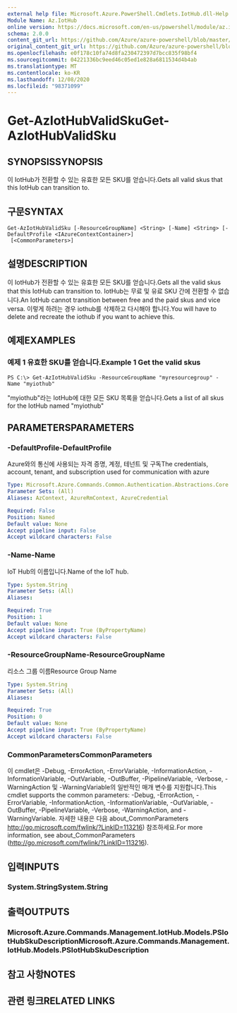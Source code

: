 ```yaml
---
external help file: Microsoft.Azure.PowerShell.Cmdlets.IotHub.dll-Help.xml
Module Name: Az.IotHub
online version: https://docs.microsoft.com/en-us/powershell/module/az.iothub/get-aziothubvalidsku
schema: 2.0.0
content_git_url: https://github.com/Azure/azure-powershell/blob/master/src/IotHub/IotHub/help/Get-AzIotHubValidSku.md
original_content_git_url: https://github.com/Azure/azure-powershell/blob/master/src/IotHub/IotHub/help/Get-AzIotHubValidSku.md
ms.openlocfilehash: e0f178c10fa74d8fa230472397d7bcc835f98bf4
ms.sourcegitcommit: 04221336bc9eed46c05ed1e828a6811534d4b4ab
ms.translationtype: MT
ms.contentlocale: ko-KR
ms.lasthandoff: 12/08/2020
ms.locfileid: "98371099"
---
```

# <span data-ttu-id="bc840-101">Get-AzIotHubValidSku</span><span class="sxs-lookup"><span data-stu-id="bc840-101">Get-AzIotHubValidSku</span></span>

## <span data-ttu-id="bc840-102">SYNOPSIS</span><span class="sxs-lookup"><span data-stu-id="bc840-102">SYNOPSIS</span></span>
<span data-ttu-id="bc840-103">이 IotHub가 전환할 수 있는 유효한 모든 SKU를 얻습니다.</span><span class="sxs-lookup"><span data-stu-id="bc840-103">Gets all valid skus that this IotHub can transition to.</span></span>

## <span data-ttu-id="bc840-104">구문</span><span class="sxs-lookup"><span data-stu-id="bc840-104">SYNTAX</span></span>

```
Get-AzIotHubValidSku [-ResourceGroupName] <String> [-Name] <String> [-DefaultProfile <IAzureContextContainer>]
 [<CommonParameters>]
```

## <span data-ttu-id="bc840-105">설명</span><span class="sxs-lookup"><span data-stu-id="bc840-105">DESCRIPTION</span></span>
<span data-ttu-id="bc840-106">이 IotHub가 전환할 수 있는 유효한 모든 SKU를 얻습니다.</span><span class="sxs-lookup"><span data-stu-id="bc840-106">Gets all the valid skus that this IotHub can transition to.</span></span>
<span data-ttu-id="bc840-107">IotHub는 무료 및 유료 SKU 간에 전환할 수 없습니다.</span><span class="sxs-lookup"><span data-stu-id="bc840-107">An IotHub cannot transition between free and the paid skus and vice versa.</span></span> <span data-ttu-id="bc840-108">이렇게 하려는 경우 iothub를 삭제하고 다시해야 합니다.</span><span class="sxs-lookup"><span data-stu-id="bc840-108">You will have to delete and recreate the iothub if you want to achieve this.</span></span>

## <span data-ttu-id="bc840-109">예제</span><span class="sxs-lookup"><span data-stu-id="bc840-109">EXAMPLES</span></span>

### <span data-ttu-id="bc840-110">예제 1 유효한 SKU를 얻습니다.</span><span class="sxs-lookup"><span data-stu-id="bc840-110">Example 1 Get the valid skus</span></span>
```
PS C:\> Get-AzIotHubValidSku -ResourceGroupName "myresourcegroup" -Name "myiothub"
```

<span data-ttu-id="bc840-111">"myiothub"라는 IotHub에 대한 모든 SKU 목록을 얻습니다.</span><span class="sxs-lookup"><span data-stu-id="bc840-111">Gets a list of all skus for the IotHub named "myiothub"</span></span>

## <span data-ttu-id="bc840-112">PARAMETERS</span><span class="sxs-lookup"><span data-stu-id="bc840-112">PARAMETERS</span></span>

### <span data-ttu-id="bc840-113">-DefaultProfile</span><span class="sxs-lookup"><span data-stu-id="bc840-113">-DefaultProfile</span></span>
<span data-ttu-id="bc840-114">Azure와의 통신에 사용되는 자격 증명, 계정, 테넌트 및 구독</span><span class="sxs-lookup"><span data-stu-id="bc840-114">The credentials, account, tenant, and subscription used for communication with azure</span></span>

```yaml
Type: Microsoft.Azure.Commands.Common.Authentication.Abstractions.Core.IAzureContextContainer
Parameter Sets: (All)
Aliases: AzContext, AzureRmContext, AzureCredential

Required: False
Position: Named
Default value: None
Accept pipeline input: False
Accept wildcard characters: False
```

### <span data-ttu-id="bc840-115">-Name</span><span class="sxs-lookup"><span data-stu-id="bc840-115">-Name</span></span>
<span data-ttu-id="bc840-116">IoT Hub의 이름입니다.</span><span class="sxs-lookup"><span data-stu-id="bc840-116">Name of the IoT hub.</span></span> 

```yaml
Type: System.String
Parameter Sets: (All)
Aliases:

Required: True
Position: 1
Default value: None
Accept pipeline input: True (ByPropertyName)
Accept wildcard characters: False
```

### <span data-ttu-id="bc840-117">-ResourceGroupName</span><span class="sxs-lookup"><span data-stu-id="bc840-117">-ResourceGroupName</span></span>
<span data-ttu-id="bc840-118">리소스 그룹 이름</span><span class="sxs-lookup"><span data-stu-id="bc840-118">Resource Group Name</span></span>

```yaml
Type: System.String
Parameter Sets: (All)
Aliases:

Required: True
Position: 0
Default value: None
Accept pipeline input: True (ByPropertyName)
Accept wildcard characters: False
```

### <span data-ttu-id="bc840-119">CommonParameters</span><span class="sxs-lookup"><span data-stu-id="bc840-119">CommonParameters</span></span>
<span data-ttu-id="bc840-120">이 cmdlet은 -Debug, -ErrorAction, -ErrorVariable, -InformationAction, -InformationVariable, -OutVariable, -OutBuffer, -PipelineVariable, -Verbose, -WarningAction 및 -WarningVariable의 일반적인 매개 변수를 지원합니다.</span><span class="sxs-lookup"><span data-stu-id="bc840-120">This cmdlet supports the common parameters: -Debug, -ErrorAction, -ErrorVariable, -InformationAction, -InformationVariable, -OutVariable, -OutBuffer, -PipelineVariable, -Verbose, -WarningAction, and -WarningVariable.</span></span> <span data-ttu-id="bc840-121">자세한 내용은 다음 about_CommonParameters http://go.microsoft.com/fwlink/?LinkID=113216) 참조하세요.</span><span class="sxs-lookup"><span data-stu-id="bc840-121">For more information, see about_CommonParameters (http://go.microsoft.com/fwlink/?LinkID=113216).</span></span>

## <span data-ttu-id="bc840-122">입력</span><span class="sxs-lookup"><span data-stu-id="bc840-122">INPUTS</span></span>

### <span data-ttu-id="bc840-123">System.String</span><span class="sxs-lookup"><span data-stu-id="bc840-123">System.String</span></span>

## <span data-ttu-id="bc840-124">출력</span><span class="sxs-lookup"><span data-stu-id="bc840-124">OUTPUTS</span></span>

### <span data-ttu-id="bc840-125">Microsoft.Azure.Commands.Management.IotHub.Models.PSIotHubSkuDescription</span><span class="sxs-lookup"><span data-stu-id="bc840-125">Microsoft.Azure.Commands.Management.IotHub.Models.PSIotHubSkuDescription</span></span>

## <span data-ttu-id="bc840-126">참고 사항</span><span class="sxs-lookup"><span data-stu-id="bc840-126">NOTES</span></span>

## <span data-ttu-id="bc840-127">관련 링크</span><span class="sxs-lookup"><span data-stu-id="bc840-127">RELATED LINKS</span></span>
